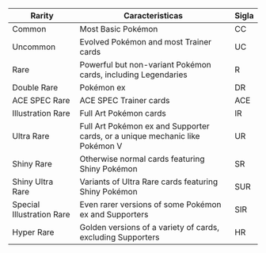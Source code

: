 | Rarity | Caracteristicas | Sigla|
| ------------- | -------------- | -------------- | 
| Common | Most Basic Pokémon | CC|
| Uncommon | Evolved Pokémon and most Trainer cards | UC|
| Rare | Powerful but non-variant Pokémon cards, including Legendaries | R |
| Double Rare | Pokémon ex | DR |
| ACE SPEC Rare | ACE SPEC Trainer cards | ACE |
| Illustration Rare | Full Art Pokémon cards | IR| 
| Ultra Rare | Full Art Pokémon ex and Supporter cards, or a unique mechanic like Pokémon V | UR |
| Shiny Rare | Otherwise normal cards featuring Shiny Pokémon | SR |
| Shiny Ultra Rare | Variants of Ultra Rare cards featuring Shiny Pokémon | SUR |
| Special Illustration Rare | Even rarer versions of some Pokémon ex and Supporters | SIR |
| Hyper Rare | Golden versions of a variety of cards, excluding Supporters | HR|
